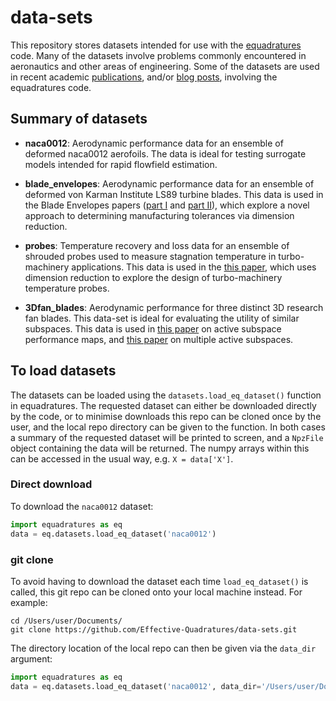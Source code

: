 # data-sets
This repository stores datasets intended for use with the [equadratures](https://github.com/Effective-Quadratures/equadratures) code. Many of the datasets involve problems commonly encountered in aeronautics and other areas of engineering. Some of the datasets are used in recent academic [publications](https://equadratures.org/_documentation/references.html), and/or [blog posts](https://discourse.equadratures.org/), involving the equadratures code.

## Summary of datasets

- **naca0012**: Aerodynamic performance data for an ensemble of deformed naca0012 aerofoils. The data is ideal for testing surrogate models intended for rapid flowfield estimation.

- **blade_envelopes**: Aerodynamic performance data for an ensemble of deformed von Karman Institute LS89 turbine blades. This data is used in the Blade Envelopes papers ([part I](https://arxiv.org/abs/2011.11636) and [part II](https://arxiv.org/abs/2012.15579)), which explore a novel approach to determining manufacturing tolerances via dimension reduction.

- **probes**: Temperature recovery and loss data for an ensemble of shrouded probes used to measure stagnation temperature in turbo-machinery applications. This data is used in the [this paper](https://asmedigitalcollection.asme.org/GT/proceedings-abstract/GT2020/84089/V02CT35A057/1094558), which uses dimension reduction to explore the design of turbo-machinery temperature probes.

- **3Dfan_blades**: Aerodynamic performance for three distinct 3D research fan blades. This data-set is ideal for evaluating the utility of similar subspaces. This data is used in [this paper](https://asmedigitalcollection.asme.org/turbomachinery/article-abstract/140/4/041003/378904/Turbomachinery-Active-Subspace-Performance-Maps?redirectedFrom=fulltext) on active subspace performance maps, and [this paper](https://www.cambridge.org/core/journals/aeronautical-journal/article/abs/supporting-multipoint-fan-design-with-dimension-reduction/3614035892B7EAC41DC8C486BA008A03) on multiple active subspaces.

## To load datasets
The datasets can be loaded using the `datasets.load_eq_dataset()` function in equadratures. The requested dataset can either be downloaded directly by the code, or to minimise downloads this repo can be cloned once by the user, and the local repo directory can be given to the function. In both cases a summary of the requested dataset will be printed to screen, and a `NpzFile` object containing the data will be returned. The numpy arrays within this can be accessed in the usual way, e.g. `X = data['X']`.

### Direct download
To download the `naca0012` dataset:

```python
import equadratures as eq
data = eq.datasets.load_eq_dataset('naca0012')
```

### git clone

To avoid having to download the dataset each time `load_eq_dataset()` is called, this git repo can be cloned onto your local machine instead. For example:

```console
cd /Users/user/Documents/
git clone https://github.com/Effective-Quadratures/data-sets.git
```

The directory location of the local repo can then be given via the `data_dir` argument:

```python
import equadratures as eq
data = eq.datasets.load_eq_dataset('naca0012', data_dir='/Users/user/Documents/data-sets')
```
